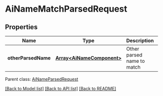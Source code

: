 # AiNameMatchParsedRequest

## Properties
Name | Type | Description | Notes
------------ | ------------- | ------------- | -------------
**otherParsedName** | [**Array&lt;AiNameComponent&gt;**](AiNameComponent.md) | Other parsed name to match              | [default to undefined]

 Parent class: [AiNameParsedRequest](AiNameParsedRequest.md)

[[Back to Model list]](README.md#documentation-for-models) [[Back to API list]](README.md#documentation-for-api-endpoints) [[Back to README]](README.md)
